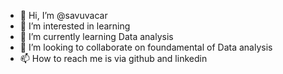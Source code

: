- 👋 Hi, I’m @savuvacar
- 👀 I’m interested in learning
- 🌱 I’m currently learning Data analysis 
- 💞️ I’m looking to collaborate on foundamental of Data analysis 
- 📫 How to reach me is via github and linkedin

<!---
savuvacar/savuvacar is a ✨ special ✨ repository because its `README.md` (this file) appears on your GitHub profile.
You can click the Preview link to take a look at your changes.
--->
